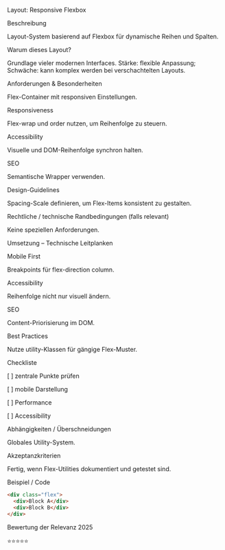 Layout: Responsive Flexbox

Beschreibung

Layout-System basierend auf Flexbox für dynamische Reihen und Spalten.

Warum dieses Layout?

Grundlage vieler modernen Interfaces. Stärke: flexible Anpassung; Schwäche: kann komplex werden bei verschachtelten Layouts.

Anforderungen & Besonderheiten

Flex-Container mit responsiven Einstellungen.

Responsiveness

Flex-wrap und order nutzen, um Reihenfolge zu steuern.

Accessibility

Visuelle und DOM-Reihenfolge synchron halten.

SEO

Semantische Wrapper verwenden.

Design-Guidelines

Spacing-Scale definieren, um Flex-Items konsistent zu gestalten.

Rechtliche / technische Randbedingungen (falls relevant)

Keine speziellen Anforderungen.

Umsetzung – Technische Leitplanken

Mobile First

Breakpoints für flex-direction column.

Accessibility

Reihenfolge nicht nur visuell ändern.

SEO

Content-Priorisierung im DOM.

Best Practices

Nutze utility-Klassen für gängige Flex-Muster.

Checkliste

[ ] zentrale Punkte prüfen

[ ] mobile Darstellung

[ ] Performance

[ ] Accessibility

Abhängigkeiten / Überschneidungen

Globales Utility-System.

Akzeptanzkriterien

Fertig, wenn Flex-Utilities dokumentiert und getestet sind.

Beispiel / Code

```html
<div class="flex">
  <div>Block A</div>
  <div>Block B</div>
</div>
```

Bewertung der Relevanz 2025

⭐⭐⭐⭐⭐
